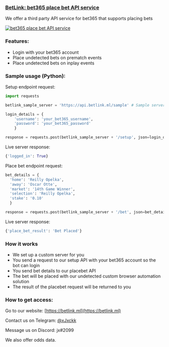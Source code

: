 ### [BetLink: bet365 place bet API service](https://betlink.ml)
We offer a third party API service for bet365 that supports placing bets

[![bet365 place bet API service](https://github.com/xjxckk/bet365-place-bet-api-service/blob/master/Placebet.gif)](https://betlink.ml)

### Features:
* Login with your bet365 account
* Place undetected bets on prematch events
* Place undetected bets on inplay events

### Sample usage (Python):
Setup endpoint request:
```python
import requests

betlink_sample_server = 'https://api.betlink.ml/sample' # Sample server to send test requests to

login_details = {
    'username': 'your_bet365_username',
    'password': 'your_bet365_password'
    }

response = requests.post(betlink_sample_server + '/setup', json=login_details)
```
Live server response:
```python
{'logged_in': True}
```

Place bet endpoint request:
```python
bet_details = {
  'home': 'Reilly Opelka',
  'away': 'Oscar Otte',
  'market': '14th Game Winner',
  'selection': 'Reilly Opelka',
  'stake': '0.10'
  }

response = requests.post(betlink_sample_server + '/bet', json=bet_details)
```
Live server response:
```python
{'place_bet_result': 'Bet Placed'}
```

### How it works
* We set up a custom server for you
* You send a request to our setup API with your bet365 account so the bot can login
* You send bet details to our placebet API
* The bet will be placed with our undetected custom browser automation solution
* The result of the placebet request will be returned to you

### How to get access:
Go to our website: [https://betlink.ml](https://betlink.ml)

Contact us on Telegram: [@xJxckk](https://t.me/xJxckk)

Message us on Discord: jx#2099

We also offer odds data.
